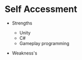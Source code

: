 # Self Accessment
  * Strengths

    - Unity
    - C#
    - Gameplay programming
   
  * Weakness's
    

